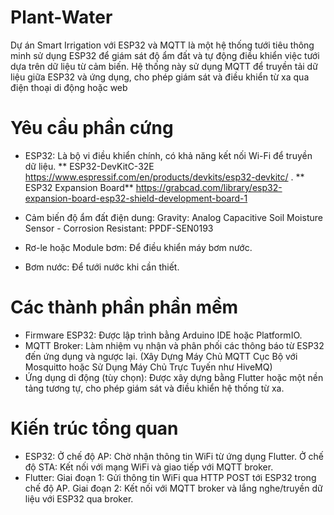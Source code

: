 # Plant-Water

Dự án Smart Irrigation với ESP32 và MQTT là một hệ thống tưới tiêu thông minh sử dụng ESP32 để giám sát độ ẩm đất và tự động điều khiển việc tưới dựa trên dữ liệu từ cảm biến. 
Hệ thống này sử dụng MQTT để truyền tải dữ liệu giữa ESP32 và ứng dụng, cho phép giám sát và điều khiển từ xa qua điện thoại di động hoặc web

# Yêu cầu phần cứng
* ESP32: Là bộ vi điều khiển chính, có khả năng kết nối Wi-Fi để truyền dữ liệu.
** ESP32-DevKitC-32E 
  https://www.espressif.com/en/products/devkits/esp32-devkitc/     .
** ESP32 Expansion Board**
  https://grabcad.com/library/esp32-expansion-board-esp32-shield-development-board-1

* Cảm biến độ ẩm đất điện dung: Gravity: Analog Capacitive Soil Moisture Sensor - Corrosion Resistant: PPDF-SEN0193
* Rơ-le hoặc Module bơm: Để điều khiển máy bơm nước.
* Bơm nước: Để tưới nước khi cần thiết.
# Các thành phần phần mềm
* Firmware ESP32: Được lập trình bằng Arduino IDE hoặc PlatformIO.
* MQTT Broker:  Làm nhiệm vụ nhận và phân phối các thông báo từ ESP32 đến ứng dụng và ngược lại. (Xây Dựng Máy Chủ MQTT Cục Bộ với Mosquitto hoặc Sử Dụng Máy Chủ Trực Tuyến như HiveMQ)
* Ứng dụng di động (tùy chọn): Được xây dựng bằng Flutter hoặc một nền tảng tương tự, cho phép giám sát và điều khiển hệ thống từ xa.
# Kiến trúc tổng quan
* ESP32:
  Ở chế độ AP: Chờ nhận thông tin WiFi từ ứng dụng Flutter.
  Ở chế độ STA: Kết nối với mạng WiFi và giao tiếp với MQTT broker.
* Flutter:
  Giai đoạn 1: Gửi thông tin WiFi qua HTTP POST tới ESP32 trong chế độ AP.
  Giai đoạn 2: Kết nối với MQTT broker và lắng nghe/truyền dữ liệu với ESP32 qua broker.
